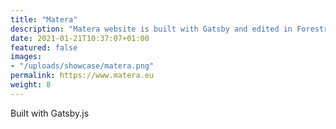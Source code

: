 ```yaml
---
title: "Matera"
description: "Matera website is built with Gatsby and edited in Forestry"
date: 2021-01-21T10:37:07+01:00
featured: false
images:
- "/uploads/showcase/matera.png"
permalink: https://www.matera.eu
weight: 8
---
```

Built with Gatsby.js